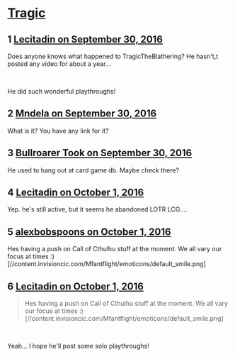 # [Tragic](https://community.fantasyflightgames.com/topic/231349-tragic/)

## 1 [Lecitadin on September 30, 2016](https://community.fantasyflightgames.com/topic/231349-tragic/?do=findComment&comment=2437821)

Does anyone knows what happened to TragicTheBlathering? He hasn't,t posted any video for about a year...

 

He did such wonderful playthroughs!

## 2 [Mndela on September 30, 2016](https://community.fantasyflightgames.com/topic/231349-tragic/?do=findComment&comment=2437971)

What is it? You have any link for it?

## 3 [Bullroarer Took on September 30, 2016](https://community.fantasyflightgames.com/topic/231349-tragic/?do=findComment&comment=2438018)

He used to hang out at card game db. Maybe check there?

## 4 [Lecitadin on October 1, 2016](https://community.fantasyflightgames.com/topic/231349-tragic/?do=findComment&comment=2438370)

Yep. he's still active, but it seems he abandoned LOTR LCG....

## 5 [alexbobspoons on October 1, 2016](https://community.fantasyflightgames.com/topic/231349-tragic/?do=findComment&comment=2438737)

Hes having a push on Call of Cthulhu stuff at the moment. We all vary our focus at times :) [//content.invisioncic.com/Mfantflight/emoticons/default_smile.png]

## 6 [Lecitadin on October 1, 2016](https://community.fantasyflightgames.com/topic/231349-tragic/?do=findComment&comment=2438899)

> Hes having a push on Call of Cthulhu stuff at the moment. We all vary our focus at times :) [//content.invisioncic.com/Mfantflight/emoticons/default_smile.png]

 

Yeah... I hope he'll post some solo playthroughs!

